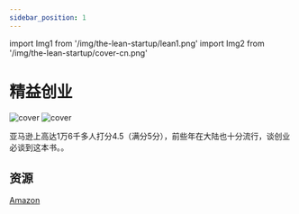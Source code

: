 ```yaml
---
sidebar_position: 1
---
```


import Img1 from '/img/the-lean-startup/lean1.png'
import Img2 from '/img/the-lean-startup/cover-cn.png'

# 精益创业


<img src={Img1} alt="cover" style={{width:240}} />
<img src={Img2} alt="cover" style={{width:280}} />

亚马逊上高达1万6千多人打分4.5（满分5分），前些年在大陆也十分流行，谈创业必谈到这本书。。


## 资源

[Amazon](https://www.amazon.com/Lean-Startup-Entrepreneurs-Continuous-Innovation/dp/0307887898)






